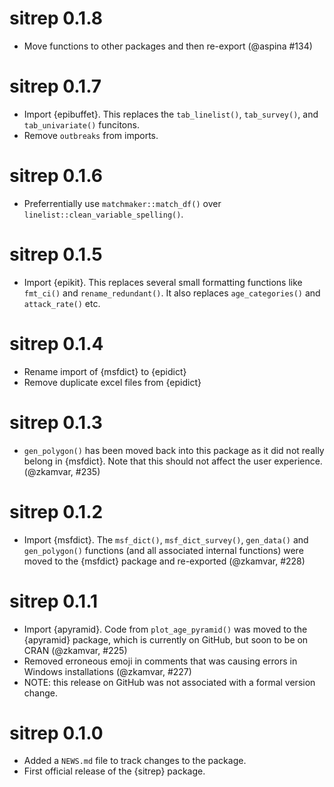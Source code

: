 # sitrep 0.1.8
* Move functions to other packages and then re-export (@aspina #134)

# sitrep 0.1.7

* Import {epibuffet}. This replaces the `tab_linelist()`, `tab_survey()`,
  and `tab_univariate()` funcitons. 
* Remove `outbreaks` from imports.

# sitrep 0.1.6

 * Preferrentially use `matchmaker::match_df()` over 
   `linelist::clean_variable_spelling()`.

# sitrep 0.1.5

* Import {epikit}. This replaces several small formatting functions like 
  `fmt_ci()` and `rename_redundant()`. It also replaces `age_categories()` and
  `attack_rate()` etc.

# sitrep 0.1.4

* Rename import of {msfdict} to {epidict}
* Remove duplicate excel files from {epidict}

# sitrep 0.1.3

* `gen_polygon()` has been moved back into this package as it did not really
  belong in {msfdict}. Note that this should not affect the user experience.
  (@zkamvar, #235)

# sitrep 0.1.2

* Import {msfdict}. The `msf_dict()`, `msf_dict_survey()`, `gen_data()` and
  `gen_polygon()` functions (and all associated internal functions) were moved
  to the {msfdict} package and re-exported (@zkamvar, #228)

# sitrep 0.1.1

* Import {apyramid}. Code from `plot_age_pyramid()` was moved to the {apyramid}
  package, which is currently on GitHub, but soon to be on CRAN (@zkamvar, #225)
* Removed erroneous emoji in comments that was causing errors in Windows
  installations (@zkamvar, #227)
* NOTE: this release on GitHub was not associated with a formal version change.

# sitrep 0.1.0

* Added a `NEWS.md` file to track changes to the package.
* First official release of the {sitrep} package.
